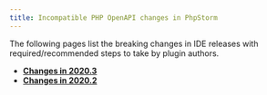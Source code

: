 ```yaml
---
title: Incompatible PHP OpenAPI changes in PhpStorm
---
```

<!-- Copyright 2000-2020 JetBrains s.r.o. and other contributors. Use of this source code is governed by the Apache 2.0 license that can be found in the LICENSE file. -->

The following pages list the breaking changes in IDE releases with required/recommended steps to take by plugin authors.

* [**Changes in 2020.3**](php_open_api_breaking_changes_203.md)
* [**Changes in 2020.2**](php_open_api_breaking_changes_202.md)